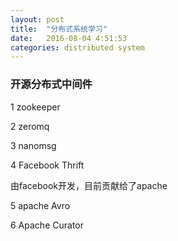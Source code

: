 ```yaml
---
layout: post
title:  "分布式系统学习"
date:   2016-08-04 4:51:53
categories: distributed system
---
```


### 开源分布式中间件
1 zookeeper

2 zeromq

3 nanomsg

4 Facebook Thrift

  由facebook开发，目前贡献给了apache

5 apache Avro

6 Apache Curator
